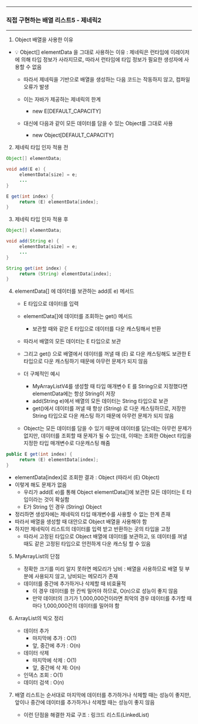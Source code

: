 -----
### 직접 구현하는 배열 리스트5 - 제네릭2
-----
1. Object 배열을 사용한 이유
  - 💡 Object[] elementData 을 그대로 사용하는 이유 : 제네릭은 런타임에 이레이저에 의해 타입 정보가 사라지므로, 따라서 런타임에 타입 정보가 필요한 생성자에 사용할 수 없음
    + 따라서 제네릭을 기반으로 배열을 생성하는 다음 코드는 작동하지 않고, 컴파일 오류가 발생
    + 이는 자바가 제공하는 제네릭의 한계
      * new E[DEFAULT_CAPACITY]

    + 대신에 다음과 같이 모든 데이터를 담을 수 있는 Object를 그대로 사용
      * new Object[DEFAULT_CAPACITY]

2. 제네릭 타입 인자 적용 전
```java
Object[] elementData;

void add(E e) {
     elementData[size] = e;
     ...
}

E get(int index) {
     return (E) elementData[index];
}
```

3. 제네릭 타입 인자 적용 후
```java
Object[] elementData;

void add(String e) {
     elementData[size] = e;
     ...
}

String get(int index) {
     return (String) elementData[index];
}
```

4. elementData[] 에 데이터를 보관하는 add(E e) 메서드
   - E 타입으로 데이터를 입력
   - elementData[]에 데이터를 조회하는 get() 메서드
     + 보관할 때와 같은 E 타입으로 데이터를 다운 캐스팅해서 반환
   - 따라서 배열의 모든 데이터는 E 타입으로 보관
   - 그리고 get() 으로 배열에서 데이터를 꺼낼 때 (E) 로 다운 캐스팅해도 보관한 E 타입으로 다운 캐스팅하기 때문에 아무런 문제가 되지 않음
   - 더 구체적인 예시
     + MyArrayListV4를 생성할 때 타입 매개변수 E 를 String으로 지정했다면 elementData에는 항상 String이 저장
     + add(String e)에서 배열의 모든 데이터는 String 타입으로 보관
     + get()에서 데이터를 꺼낼 때 항상 (String) 로 다운 캐스팅하므로, 저장한 String 타입으로 다운 캐스팅 하기 때문에 아무런 문제가 되지 않음

   - Object는 모든 데이터를 담을 수 있기 때문에 데이터를 담는데는 아무런 문제가 없지만, 데이터를 조회할 때 문제가 될 수 있는데, 이때는 조회한 Object 타입을 지정한 타입 매개변수로 다운캐스팅 해줌
```java 
public E get(int index) {
     return (E) elementData[index];
}
```
   - elementData[index]로 조회한 결과 : Object (따라서 (E) Object)
   - 이렇게 해도 문제가 없음
     + 우리가 add(E e)를 통해 Object elementData[]에 보관한 모든 데이터는 E 타입이라는 것이 확실함
     + E가 String 인 경우 (String) Object
   - 정리하면 생성자에는 제네릭의 타입 매개변수를 사용할 수 없는 한계 존재
   - 따라서 배열을 생성할 때 대안으로 Object 배열을 사용해야 함
   - 하지만 제네릭이 리스트의 데이터를 입력 받고 반환하는 곳의 타입을 고정
     + 따라서 고정된 타입으로 Object 배열에 데이터를 보관하고, 또 데이터를 꺼낼 때도 같은 고정된 타입으로 안전하게 다운 캐스팅 할 수 있음

5. MyArrayList의 단점
   - 정확한 크기를 미리 알지 못하면 메모리가 낭비 : 배열을 사용하므로 배열 뒷 부분에 사용되지 않고, 낭비되는 메모리가 존재
   - 데이터를 중간에 추가하거나 삭제할 때 비효율적
     + 이 경우 데이터를 한 칸씩 밀어야 하므로, O(n)으로 성능이 좋지 않음
     + 만약 데이터의 크기가 1,000,000건이라면 최악의 경우 데이터를 추가할 때 마다 1,000,000건의 데이터를 밀어야 함
  
6. ArrayList의 빅오 정리
   - 데이터 추가    
     + 마지막에 추가 : O(1)
     + 앞, 중간에 추가 : O(n)
   - 데이터 삭제
     + 마지막에 삭제 : O(1)
     + 앞, 중간에 삭 제: O(n)
   - 인덱스 조회 : O(1)
   - 데이터 검색 : O(n)

7. 배열 리스트는 순서대로 마지막에 데이터를 추가하거나 삭제할 때는 성능이 좋지만, 앞이나 중간에 데이터를 추가하거나 삭제할 때는 성능이 좋지 않음 
   - 이런 단점을 해결한 자료 구조 : 링크드 리스트(LinkedList)

